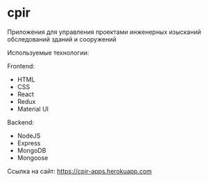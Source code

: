 # cpir

Приложения для управления проектами инженерных изысканий обследований зданий и сооружений

Используемые технологии:

Frontend:
- HTML
- CSS
- React
- Redux
- Material UI

Backend:
- NodeJS
- Express
- MongoDB
- Mongoose

Ссылка на сайт: https://cpir-apps.herokuapp.com
